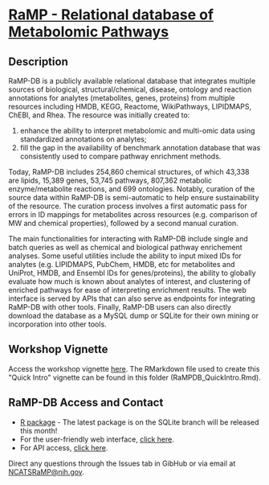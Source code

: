 # [RaMP - Relational database of Metabolomic Pathways](https://rampdb.nih.gov/)

## Description
RaMP-DB is a publicly available relational database that integrates multiple sources of biological, structural/chemical, disease, ontology and reaction annotations for analytes (metabolites, genes, proteins) from multiple resources including HMDB, KEGG, Reactome, WikiPathways, LIPIDMAPS, ChEBI, and Rhea.  The resource was initially created to:
1) enhance the ability to interpret metabolomic and multi-omic data using standardized annotations on analytes;
2) fill the gap in the availability of benchmark annotation database that was consistently used to compare pathway enrichment methods.

Today, RaMP-DB includes 254,860 chemical structures, of which 43,338 are lipids, 15,389 genes, 53,745 pathways, 807,362 metabolic enzyme/metabolite reactions, and 699 ontologies.  Notably, curation of the source data within RaMP-DB is semi-automatic to help ensure sustainability of the resource.  The curation process involves a first automatic pass for errors in ID mappings for metabolites across resources (e.g. comparison of MW and chemical properties), followed by a second manual curation.   

The main functionalities for interacting with RaMP-DB include single and batch queries as well as chemical and biological pathway enrichement analyses. Some useful utilities include the ability to input mixed IDs for analytes (e.g. LIPIDMAPS, PubChem, HMDB, etc for metabolites and UniProt, HMDB, and Ensembl IDs for genes/proteins), the ability to globally evaluate how much is known about analytes of interest, and clustering of enriched pathways for ease of interpreting enrichment results.  The web interface is served by APIs that can also serve as endpoints for integrating RaMP-DB with other tools.  Finally, RaMP-DB users can also directly download the database as a MySQL dump or SQLite for their own mining or incorporation into other tools.        

## Workshop Vignette
Access the workshop vignette [here](https://ncats.github.io/IFX_Workshops_Tutorials/202311_AMIA_Workshop/RaMP/RaMPDB_QuickIntro.html).  The RMarkdown file used to create this "Quick Intro" vignette can be found in this folder (RaMPDB_QuickIntro.Rmd).

## RaMP-DB Access and Contact
- [R package](https://github.com/ncats/RaMP-DB/tree/sqlite) - The latest package is on the SQLite branch will be released this month!
- For the user-friendly web interface, [click here](https://rampdb.nih.gov/).
- For API access, [click here](https://rampdb.nih.gov/api).

Direct any questions through the Issues tab in GibHub or via email at [NCATSRaMP@nih.gov](mailto:NCATSRaMP@nih.gov).

